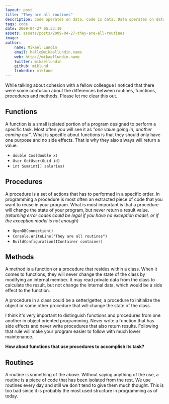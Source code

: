 ```yaml
---
layout: post
title: "They are all routines"
description: Code operates on data. Code is data. Data operates on data. We're all dealing with data operating on data.
tags: code
date: 2009-04-27 05:33:19
assets: assets/posts/2009-04-27-they-are-all-routines
image: 
author: 
    name: Mikael Lundin
    email: hello@mikaellundin.name 
    web: http://mikaellundin.name
    twitter: mikaellundin
    github: miklund
    linkedin: miklund                    
---
```


While talking about cohesion with a fellow colleague I noticed that there were some confusion about the differences between routines, functions, procedures and methods. Please let me clear this out.

## Functions

A function is a small isolated portion of a program designed to perform a specific task. Most often you will see it as _"one value going in, another coming out"_. What is specific about functions is that they should only have one purpose and no side effects. That is why they also always will return a value.

* `double Cos(double x)`
* `User GetUser(Guid id)`
* `int Sum(int[] salaries)`

## Procedures

A procedure is a set of actions that has to performed in a specific order. In programming a procedure is most often an extracted piece of code that you want to reuse in your program. What is most important is that a procedure will change the state of your program, but never return a result value. <em>(returning error codes could be legal if you have no exception model, or if the exception model is not enough)</em>

* `OpenDBConnection()`
* `Console.WriteLine("They are all routines")`
* `BuildConfiguration(IContainer container)`

## Methods

A method is a function or a procedure that resides within a class. When it comes to functions, they will never change the state of the class by modifying an internal member. It may read private data from the class to calculate the result, but not change the internal data, which would be a side effect to the function.

A procedure in a class could be a setter/getter, a procedure to initialize the object or some other procedure that will change the state of the class.

I think it's very important to distinguish functions and procedures from one another in object oriented programming. Never write a function that has side effects and never write procedures that also return results. Following that rule will make your program easier to follow with much lower maintenance.

**How about functions that use procedures to accomplish its task?**

## Routines

A routine is something of the above. Without saying anything of the use, a routine is a piece of code that has been isolated from the rest. We use routines every day and still we don't tend to give them much thought. This is too bad since it is probably the most used structure in programming as of today.
